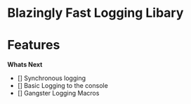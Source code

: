 # Blazingly Fast Logging Libary

# Features

**Whats Next**
- [] Synchronous logging
- [] Basic Logging to the console
- [] Gangster Logging Macros
